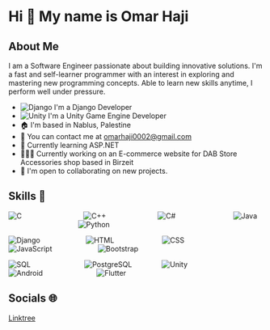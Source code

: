# Hi 👋 My name is Omar Haji

## About Me
I am a Software Engineer passionate about building innovative solutions. I'm a fast and self-learner programmer with an interest in exploring and mastering new programming concepts. Able to learn new skills anytime, I perform well under pressure.

- ![Django](https://img.shields.io/badge/Django-092E20?style=flat-square&logo=django&logoColor=white) I'm a Django Developer
- ![Unity](https://img.shields.io/badge/Unity-000000?style=flat-square&logo=unity&logoColor=white) I'm a Unity Game Engine Developer
- 🏠 I'm based in Nablus, Palestine
- 📧 You can contact me at omarhaji0002@gmail.com
- 🧠 Currently learning ASP.NET
- 👨🏼‍💻 Currently working on an E-commerce website for DAB Store Accessories shop based in Birzeit
- 🤝 I'm open to collaborating on new projects.

## Skills 💪
![C](https://img.shields.io/badge/C-00599C?style=flat-square&logo=c&logoColor=white) &nbsp;&nbsp;&nbsp;&nbsp;&nbsp;&nbsp;&nbsp; &nbsp;&nbsp;&nbsp;&nbsp;&nbsp;&nbsp;&nbsp;&nbsp;&nbsp;&nbsp;&nbsp;&nbsp;&nbsp;&nbsp;&nbsp;&nbsp;&nbsp;&nbsp;&nbsp;&nbsp;&nbsp;
![C++](https://img.shields.io/badge/C%2B%2B-00599C?style=flat-square&logo=cplusplus&logoColor=white) &nbsp;&nbsp;&nbsp;&nbsp;&nbsp;&nbsp;&nbsp; &nbsp;&nbsp;&nbsp;&nbsp;&nbsp;&nbsp;&nbsp;&nbsp;&nbsp;&nbsp;&nbsp;&nbsp;&nbsp;&nbsp;&nbsp;&nbsp;
![C#](https://img.shields.io/badge/C%23-239120?style=flat-square&logo=csharp&logoColor=white) &nbsp;&nbsp;&nbsp;&nbsp;&nbsp;&nbsp;&nbsp; &nbsp;&nbsp;&nbsp;&nbsp;&nbsp;&nbsp;&nbsp;&nbsp;&nbsp;&nbsp;&nbsp;&nbsp;&nbsp;&nbsp;&nbsp;&nbsp;&nbsp;&nbsp;&nbsp;
![Java](https://img.shields.io/badge/Java-ED8B00?style=flat-square&logo=java&logoColor=white) &nbsp;&nbsp;&nbsp;&nbsp;&nbsp;&nbsp;&nbsp; &nbsp;&nbsp;&nbsp;&nbsp;&nbsp;&nbsp;&nbsp;&nbsp;&nbsp;&nbsp;&nbsp;&nbsp;&nbsp;&nbsp;&nbsp;&nbsp;&nbsp;&nbsp;&nbsp;&nbsp;&nbsp;&nbsp;&nbsp;&nbsp;&nbsp;&nbsp;
![Python](https://img.shields.io/badge/Python-3776AB?style=flat-square&logo=python&logoColor=white)

![Django](https://img.shields.io/badge/Django-092E20?style=flat-square&logo=django&logoColor=white) &nbsp;&nbsp;&nbsp;&nbsp;&nbsp;&nbsp;&nbsp; &nbsp;&nbsp;&nbsp;&nbsp;&nbsp;&nbsp;&nbsp;&nbsp;&nbsp;&nbsp;&nbsp;&nbsp;&nbsp;
![HTML](https://img.shields.io/badge/HTML-E34F26?style=flat-square&logo=html5&logoColor=white) &nbsp;&nbsp;&nbsp;&nbsp;&nbsp;&nbsp;&nbsp; &nbsp;&nbsp;&nbsp;&nbsp;&nbsp;&nbsp;&nbsp;&nbsp;&nbsp;&nbsp;&nbsp;&nbsp;&nbsp;&nbsp;
![CSS](https://img.shields.io/badge/CSS-1572B6?style=flat-square&logo=css3&logoColor=white) &nbsp;&nbsp;&nbsp;&nbsp;&nbsp;&nbsp;&nbsp; &nbsp;&nbsp;&nbsp;&nbsp;&nbsp;&nbsp;&nbsp;&nbsp;&nbsp;&nbsp;&nbsp;&nbsp;&nbsp;
![JavaScript](https://img.shields.io/badge/JavaScript-FFD700?style=flat-square&logo=javascript&logoColor=black) &nbsp;&nbsp;&nbsp;&nbsp;&nbsp;&nbsp;&nbsp; &nbsp;&nbsp;&nbsp;&nbsp;&nbsp;&nbsp;&nbsp;&nbsp;&nbsp;&nbsp;&nbsp;&nbsp;&nbsp;
![Bootstrap](https://img.shields.io/badge/Bootstrap-563D7C?style=flat-square&logo=bootstrap&logoColor=white)

![SQL](https://img.shields.io/badge/SQL-003B57?style=flat-square&logo=mysql&logoColor=white) &nbsp;&nbsp;&nbsp;&nbsp;&nbsp;&nbsp;&nbsp; &nbsp;&nbsp;&nbsp;&nbsp;&nbsp;&nbsp;&nbsp;&nbsp;&nbsp;&nbsp;&nbsp;&nbsp;&nbsp;&nbsp;&nbsp;&nbsp;&nbsp;
![PostgreSQL](https://img.shields.io/badge/PostgreSQL-4169E1?style=flat-square&logo=postgresql&logoColor=white) &nbsp;&nbsp;&nbsp;&nbsp;&nbsp;&nbsp;&nbsp; &nbsp;&nbsp;&nbsp;&nbsp;&nbsp;
![Unity](https://img.shields.io/badge/Unity-000000?style=flat-square&logo=unity&logoColor=white) &nbsp;&nbsp;&nbsp;&nbsp;&nbsp;&nbsp;&nbsp; &nbsp;&nbsp;&nbsp;&nbsp;&nbsp;&nbsp;&nbsp;&nbsp;&nbsp;&nbsp;&nbsp;&nbsp;&nbsp;
![Android](https://img.shields.io/badge/Android-3DDC84?style=flat-square&logo=android&logoColor=black) &nbsp;&nbsp;&nbsp;&nbsp;&nbsp;&nbsp;&nbsp; &nbsp;&nbsp;&nbsp;&nbsp;&nbsp;&nbsp;&nbsp;&nbsp;&nbsp;&nbsp;&nbsp;&nbsp;&nbsp;&nbsp;&nbsp;&nbsp;&nbsp;
![Flutter](https://img.shields.io/badge/Flutter-02569B?style=flat-square&logo=flutter&logoColor=white)


## Socials 🌐
[Linktree](https://linktr.ee/omar_haji)
